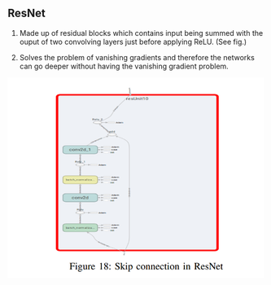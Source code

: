 ## ResNet 

1. Made up of residual blocks which contains input being summed with the ouput of two convolving layers just before applying ReLU. (See fig.)

2. Solves the problem of vanishing gradients and therefore the networks can go deeper without having the vanishing gradient problem.

![alt](resnet.png)
